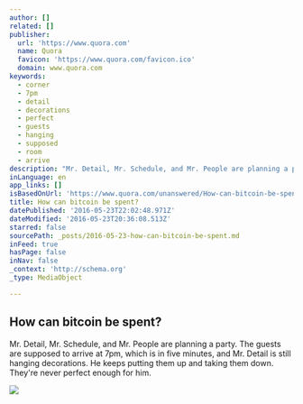 ```yaml
---
author: []
related: []
publisher:
  url: 'https://www.quora.com'
  name: Quora
  favicon: 'https://www.quora.com/favicon.ico'
  domain: www.quora.com
keywords:
  - corner
  - 7pm
  - detail
  - decorations
  - perfect
  - guests
  - hanging
  - supposed
  - room
  - arrive
description: "Mr. Detail, Mr. Schedule, and Mr. People are planning a party. The guests are supposed to arrive at 7pm, which is in five minutes, and Mr. Detail is still hanging decorations. He keeps putting them up and taking them down. They're never perfect enough for him."
inLanguage: en
app_links: []
isBasedOnUrl: 'https://www.quora.com/unanswered/How-can-bitcoin-be-spent'
title: How can bitcoin be spent?
datePublished: '2016-05-23T22:02:48.971Z'
dateModified: '2016-05-23T20:36:08.513Z'
starred: false
sourcePath: _posts/2016-05-23-how-can-bitcoin-be-spent.md
inFeed: true
hasPage: false
inNav: false
_context: 'http://schema.org'
_type: MediaObject

---
```

<article style=""><h1>How can bitcoin be spent?</h1><p>Mr. Detail, Mr. Schedule, and Mr. People are planning a party. The guests are supposed to arrive at 7pm, which is in five minutes, and Mr. Detail is still hanging decorations. He keeps putting them up and taking them down. They're never perfect enough for him.</p><img src="https://qsf.is.quoracdn.net/-images.new_grid.fb_share_default.pnge6dde9cfa6e03c43.png" /></article>